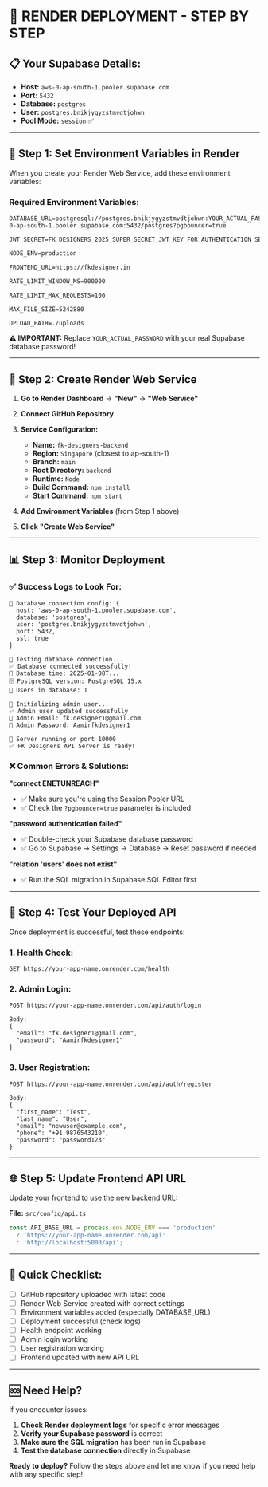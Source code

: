 # 🚀 RENDER DEPLOYMENT - STEP BY STEP

## 📋 Your Supabase Details:
- **Host:** `aws-0-ap-south-1.pooler.supabase.com`
- **Port:** `5432`
- **Database:** `postgres`
- **User:** `postgres.bnikjygyzstmvdtjohwn`
- **Pool Mode:** `session` ✅

---

## 🔧 Step 1: Set Environment Variables in Render

When you create your Render Web Service, add these environment variables:

### **Required Environment Variables:**

```env
DATABASE_URL=postgresql://postgres.bnikjygyzstmvdtjohwn:YOUR_ACTUAL_PASSWORD@aws-0-ap-south-1.pooler.supabase.com:5432/postgres?pgbouncer=true

JWT_SECRET=FK_DESIGNERS_2025_SUPER_SECRET_JWT_KEY_FOR_AUTHENTICATION_SECURITY

NODE_ENV=production

FRONTEND_URL=https://fkdesigner.in

RATE_LIMIT_WINDOW_MS=900000

RATE_LIMIT_MAX_REQUESTS=100

MAX_FILE_SIZE=5242880

UPLOAD_PATH=./uploads
```

**⚠️ IMPORTANT:** Replace `YOUR_ACTUAL_PASSWORD` with your real Supabase database password!

---

## 🚀 Step 2: Create Render Web Service

1. **Go to Render Dashboard** → **"New"** → **"Web Service"**

2. **Connect GitHub Repository**

3. **Service Configuration:**
   - **Name:** `fk-designers-backend`
   - **Region:** `Singapore` (closest to ap-south-1)
   - **Branch:** `main`
   - **Root Directory:** `backend`
   - **Runtime:** `Node`
   - **Build Command:** `npm install`
   - **Start Command:** `npm start`

4. **Add Environment Variables** (from Step 1 above)

5. **Click "Create Web Service"**

---

## 📊 Step 3: Monitor Deployment

### ✅ Success Logs to Look For:
```
🔗 Database connection config: {
  host: 'aws-0-ap-south-1.pooler.supabase.com',
  database: 'postgres',
  user: 'postgres.bnikjygyzstmvdtjohwn',
  port: 5432,
  ssl: true
}

🔄 Testing database connection...
✅ Database connected successfully!
📅 Database time: 2025-01-08T...
🗄️ PostgreSQL version: PostgreSQL 15.x
👥 Users in database: 1

🔧 Initializing admin user...
✅ Admin user updated successfully
📧 Admin Email: fk.designer1@gmail.com
🔑 Admin Password: Aamirfkdesigner1

🚀 Server running on port 10000
✅ FK Designers API Server is ready!
```

### ❌ Common Errors & Solutions:

**"connect ENETUNREACH"**
- ✅ Make sure you're using the Session Pooler URL
- ✅ Check the `?pgbouncer=true` parameter is included

**"password authentication failed"**
- ✅ Double-check your Supabase database password
- ✅ Go to Supabase → Settings → Database → Reset password if needed

**"relation 'users' does not exist"**
- ✅ Run the SQL migration in Supabase SQL Editor first

---

## 🧪 Step 4: Test Your Deployed API

Once deployment is successful, test these endpoints:

### 1. Health Check:
```
GET https://your-app-name.onrender.com/health
```

### 2. Admin Login:
```
POST https://your-app-name.onrender.com/api/auth/login

Body:
{
  "email": "fk.designer1@gmail.com",
  "password": "Aamirfkdesigner1"
}
```

### 3. User Registration:
```
POST https://your-app-name.onrender.com/api/auth/register

Body:
{
  "first_name": "Test",
  "last_name": "User", 
  "email": "newuser@example.com",
  "phone": "+91 9876543210",
  "password": "password123"
}
```

---

## 🌐 Step 5: Update Frontend API URL

Update your frontend to use the new backend URL:

**File:** `src/config/api.ts`
```typescript
const API_BASE_URL = process.env.NODE_ENV === 'production' 
  ? 'https://your-app-name.onrender.com/api' 
  : 'http://localhost:5000/api';
```

---

## 📝 Quick Checklist:

- [ ] GitHub repository uploaded with latest code
- [ ] Render Web Service created with correct settings
- [ ] Environment variables added (especially DATABASE_URL)
- [ ] Deployment successful (check logs)
- [ ] Health endpoint working
- [ ] Admin login working
- [ ] User registration working
- [ ] Frontend updated with new API URL

---

## 🆘 Need Help?

If you encounter issues:

1. **Check Render deployment logs** for specific error messages
2. **Verify your Supabase password** is correct
3. **Make sure the SQL migration** has been run in Supabase
4. **Test the database connection** directly in Supabase

**Ready to deploy?** Follow the steps above and let me know if you need help with any specific step!